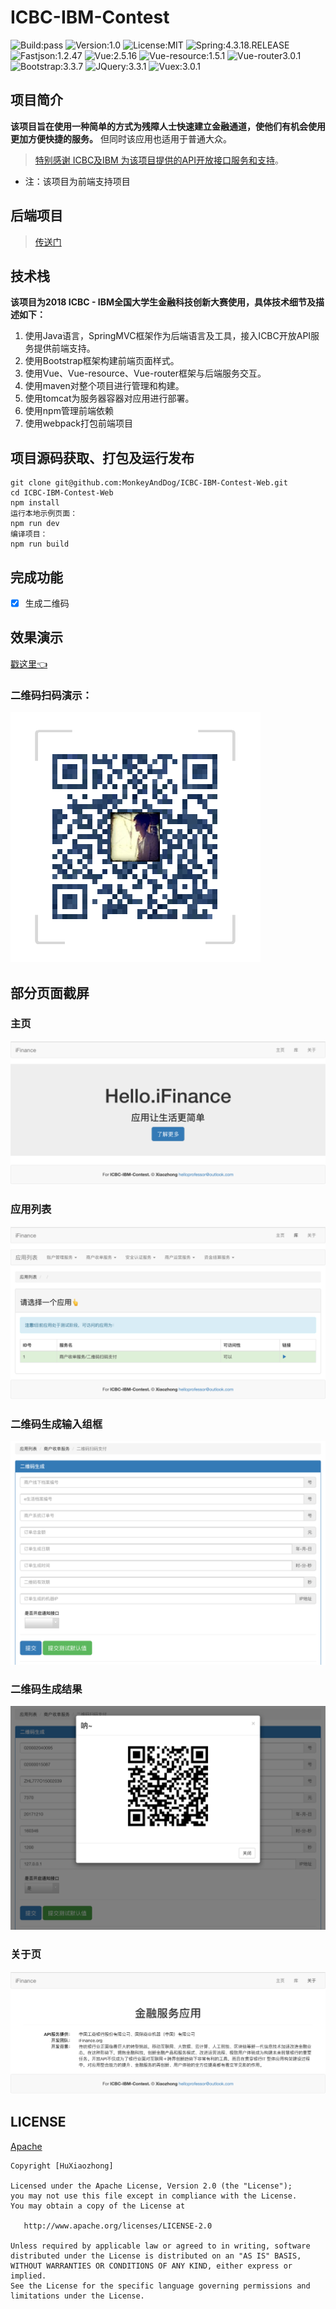 # ICBC-IBM-Contest

![Build:pass](https://img.shields.io/badge/build-pass-green.svg)
![Version:1.0](https://img.shields.io/badge/Version-1.0-brightgreen.svg)
![License:MIT](https://img.shields.io/badge/LICENSE-MIT-blue.svg)
![Spring:4.3.18.RELEASE](https://img.shields.io/badge/Spring-4.3.18.RELEASE-brightgreen.svg)
![Fastjson:1.2.47](https://img.shields.io/badge/fastjson-1.2.47-brightgreen.svg)
![Vue:2.5.16](https://img.shields.io/badge/Vue-2.5.16-brightgreen.svg)
![Vue-resource:1.5.1](https://img.shields.io/badge/Vue--resource-1.5.1-brightgreen.svg)
![Vue-router3.0.1](https://img.shields.io/badge/Vue--router-3.0.1-brightgreen.svg)
![Bootstrap:3.3.7](https://img.shields.io/badge/Bootstrap-3.3.7-brightgreen.svg)
![JQuery:3.3.1](https://img.shields.io/badge/JQuery-3.3.1-brightgreen.svg)
![Vuex:3.0.1](https://img.shields.io/badge/Vuex-3.0.1-brightgreen.svg)

## 项目简介
**该项目旨在使用一种简单的方式为残障人士快速建立金融通道，使他们有机会使用更加方便快捷的服务。** 但同时该应用也适用于普通大众。
> [特别感谢 ICBC及IBM 为该项目提供的API开放接口服务和支持](https://open.icbc.com.cn/icbc/apip/service.html)。
* 注：该项目为前端支持项目

## 后端项目
> [传送门](https://github.com/MonkeyAndDog/ICBCIBMContest)

## 技术栈
**该项目为2018 ICBC - IBM全国大学生金融科技创新大赛使用，具体技术细节及描述如下：**
1. 使用Java语言，SpringMVC框架作为后端语言及工具，接入ICBC开放API服务提供前端支持。
2. 使用Bootstrap框架构建前端页面样式。
3. 使用Vue、Vue-resource、Vue-router框架与后端服务交互。
4. 使用maven对整个项目进行管理和构建。
5. 使用tomcat为服务器容器对应用进行部署。
6. 使用npm管理前端依赖
7. 使用webpack打包前端项目

## 项目源码获取、打包及运行发布
```
git clone git@github.com:MonkeyAndDog/ICBC-IBM-Contest-Web.git
cd ICBC-IBM-Contest-Web
npm install
运行本地示例页面：
npm run dev
编译项目：
npm run build
```

## 完成功能
- [x] 生成二维码

## 效果演示
[戳这里👈](http://118.31.62.78:8080/icbc/)

### 二维码扫码演示：
![](https://github.com/MonkeyAndDog/ICBCIBMContest/blob/master/screenshots/qr.png)

## 部分页面截屏
### 主页
![](https://github.com/MonkeyAndDog/ICBCIBMContest/blob/master/screenshots/home.jpg)

### 应用列表
![](https://github.com/MonkeyAndDog/ICBCIBMContest/blob/master/screenshots/applicationlist.jpg)

### 二维码生成输入组框
![](https://github.com/MonkeyAndDog/ICBCIBMContest/blob/master/screenshots/qr-pay-input.jpg)

### 二维码生成结果
![](https://github.com/MonkeyAndDog/ICBCIBMContest/blob/master/screenshots/qr-pay.jpg)

### 关于页
![](https://github.com/MonkeyAndDog/ICBCIBMContest/blob/master/screenshots/about.jpg)

## LICENSE
[Apache](https://github.com/MonkeyAndDog/ICBC-IBM-Contest-Web/blob/master/LICENSE)
```text
Copyright [HuXiaozhong]

Licensed under the Apache License, Version 2.0 (the "License");
you may not use this file except in compliance with the License.
You may obtain a copy of the License at

   http://www.apache.org/licenses/LICENSE-2.0

Unless required by applicable law or agreed to in writing, software
distributed under the License is distributed on an "AS IS" BASIS,
WITHOUT WARRANTIES OR CONDITIONS OF ANY KIND, either express or implied.
See the License for the specific language governing permissions and
limitations under the License.
```
